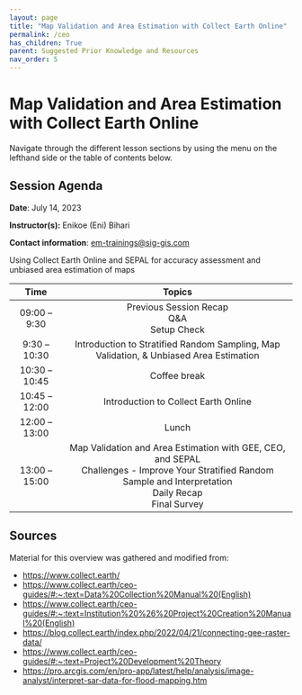 ```yaml
---
layout: page
title: "Map Validation and Area Estimation with Collect Earth Online"
permalink: /ceo
has_children: True
parent: Suggested Prior Knowledge and Resources
nav_order: 5
---
```


# Map Validation and Area Estimation with Collect Earth Online
Navigate through the different lesson sections by using the menu on the lefthand side or the table of contents below.

## Session Agenda
**Date**: July 14, 2023

**Instructor(s):** Enikoe (Eni) Bihari

**Contact information**: [em-trainings@sig-gis.com](em-trainings@sig-gis.com)

Using Collect Earth Online and SEPAL for accuracy assessment and unbiased area estimation of maps



|Time           |  Topics       |
|:-------------:|:-------------:|
| 09:00 – 9:30  | Previous Session Recap <br> Q&A <br> Setup Check |
| 9:30 – 10:30  | Introduction to Stratified Random Sampling, Map Validation, & Unbiased Area Estimation |
| 10:30 – 10:45 | Coffee break |
| 10:45 – 12:00 | Introduction to Collect Earth Online |
| 12:00 – 13:00 | Lunch |
| 13:00 – 15:00 | Map Validation and Area Estimation with GEE, CEO, and SEPAL <br> Challenges - Improve Your Stratified Random Sample and Interpretation <br> Daily Recap <br> Final Survey|

## Sources 
Material for this overview was gathered and modified from:

* https://www.collect.earth/
* https://www.collect.earth/ceo-guides/#:~:text=Data%20Collection%20Manual%20(English)
* https://www.collect.earth/ceo-guides/#:~:text=Institution%20%26%20Project%20Creation%20Manual%20(English)
* https://blog.collect.earth/index.php/2022/04/21/connecting-gee-raster-data/
* https://www.collect.earth/ceo-guides/#:~:text=Project%20Development%20Theory
* https://pro.arcgis.com/en/pro-app/latest/help/analysis/image-analyst/interpret-sar-data-for-flood-mapping.htm

